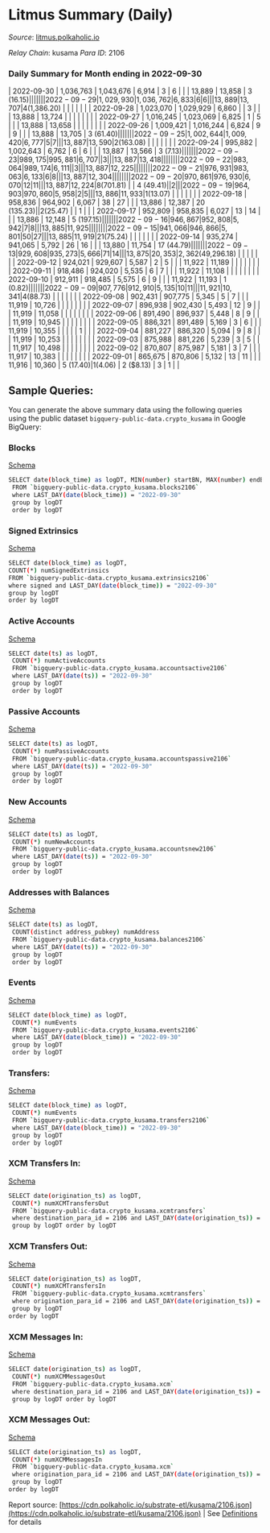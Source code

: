 # Litmus Summary (Daily)

_Source_: [litmus.polkaholic.io](https://litmus.polkaholic.io)

*Relay Chain*: kusama
*Para ID*: 2106



### Daily Summary for Month ending in 2022-09-30


| 2022-09-30 | 1,036,763 | 1,043,676 | 6,914 | 3 | 6 |  |  | 13,889 | 13,858 | 3 ($16.15) |   |   |  |  |  |
| 2022-09-29 | 1,029,930 | 1,036,762 | 6,833 | 6 | 6 |  |  | 13,889 | 13,707 | 4 ($1,386.20) |   |   |  |  |  |
| 2022-09-28 | 1,023,070 | 1,029,929 | 6,860 |  | 3 |  |  | 13,888 | 13,724 |   |   |   |  |  |  |
| 2022-09-27 | 1,016,245 | 1,023,069 | 6,825 | 1 | 5 |  |  | 13,888 | 13,658 |   |   |   |  |  |  |
| 2022-09-26 | 1,009,421 | 1,016,244 | 6,824 | 9 | 9 |  |  | 13,888 | 13,705 | 3 ($61.40) |   |   |  |  |  |
| 2022-09-25 | 1,002,644 | 1,009,420 | 6,777 | 5 | 7 |  |  | 13,887 | 13,590 | 2 ($163.08) |   |   |  |  |  |
| 2022-09-24 | 995,882 | 1,002,643 | 6,762 | 6 | 6 |  |  | 13,887 | 13,566 | 3 ($7.13) |   |   |  |  |  |
| 2022-09-23 | 989,175 | 995,881 | 6,707 |  | 3 |  |  | 13,887 | 13,418 |   |   |   |  |  |  |
| 2022-09-22 | 983,064 | 989,174 | 6,111 |  | 3 |  |  | 13,887 | 12,225 |   |   |   |  |  |  |
| 2022-09-21 | 976,931 | 983,063 | 6,133 | 6 | 8 |  |  | 13,887 | 12,304 |   |   |   |  |  |  |
| 2022-09-20 | 970,861 | 976,930 | 6,070 | 12 | 11 |  |  | 13,887 | 12,224 | 8 ($701.81) |   | 4 ($49.41) |  | 2 |  |
| 2022-09-19 | 964,903 | 970,860 | 5,958 | 2 | 5 |  |  | 13,886 | 11,933 | 1 ($13.07) |   |   |  |  |  |
| 2022-09-18 | 958,836 | 964,902 | 6,067 | 38 | 27 |  |  | 13,886 | 12,387 | 20 ($135.23) |   | 2 ($25.47) |  | 1 |  |
| 2022-09-17 | 952,809 | 958,835 | 6,027 | 13 | 14 |  |  | 13,886 | 12,148 | 5 ($197.15) |   |   |  |  |  |
| 2022-09-16 | 946,867 | 952,808 | 5,942 | 7 | 8 |  |  | 13,885 | 11,925 |   |   |   |  |  |  |
| 2022-09-15 | 941,066 | 946,866 | 5,801 | 50 | 27 |  |  | 13,885 | 11,919 | 21 ($75.24) |   |   |  |  |  |
| 2022-09-14 | 935,274 | 941,065 | 5,792 | 26 | 16 |  |  | 13,880 | 11,754 | 17 ($44.79) |   |   |  |  |  |
| 2022-09-13 | 929,608 | 935,273 | 5,666 | 71 | 14 |  |  | 13,875 | 20,353 | 2,362 ($49,296.18) |   |   |  |  |  |
| 2022-09-12 | 924,021 | 929,607 | 5,587 | 2 | 5 |  |  | 11,922 | 11,189 |   |   |   |  |  |  |
| 2022-09-11 | 918,486 | 924,020 | 5,535 | 6 | 7 |  |  | 11,922 | 11,108 |   |   |   |  |  |  |
| 2022-09-10 | 912,911 | 918,485 | 5,575 | 6 | 9 |  |  | 11,922 | 11,193 | 1 ($0.82) |   |   |  |  |  |
| 2022-09-09 | 907,776 | 912,910 | 5,135 | 10 | 11 |  |  | 11,921 | 10,341 | 4 ($88.73) |   |   |  |  |  |
| 2022-09-08 | 902,431 | 907,775 | 5,345 | 5 | 7 |  |  | 11,919 | 10,726 |   |   |   |  |  |  |
| 2022-09-07 | 896,938 | 902,430 | 5,493 | 12 | 9 |  |  | 11,919 | 11,058 |   |   |   |  |  |  |
| 2022-09-06 | 891,490 | 896,937 | 5,448 | 8 | 9 |  |  | 11,919 | 10,945 |   |   |   |  |  |  |
| 2022-09-05 | 886,321 | 891,489 | 5,169 | 3 | 6 |  |  | 11,919 | 10,355 |   |   |   |  | 1 |  |
| 2022-09-04 | 881,227 | 886,320 | 5,094 | 9 | 8 |  |  | 11,919 | 10,253 |   |   |   |  |  |  |
| 2022-09-03 | 875,988 | 881,226 | 5,239 | 3 | 5 |  |  | 11,917 | 10,498 |   |   |   |  |  |  |
| 2022-09-02 | 870,807 | 875,987 | 5,181 | 3 | 7 |  |  | 11,917 | 10,383 |   |   |   |  |  |  |
| 2022-09-01 | 865,675 | 870,806 | 5,132 | 13 | 11 |  |  | 11,916 | 10,360 | 5 ($17.40) | 1 ($4.06) | 2 ($8.13) | 3 | 1 |  |

## Sample Queries:
You can generate the above summary data using the following queries using the public dataset `bigquery-public-data.crypto_kusama` in Google BigQuery:


### Blocks 

[Schema](https://github.com/colorfulnotion/substrate-etl/blob/main/schema/blocks.json)

```bash
SELECT date(block_time) as logDT, MIN(number) startBN, MAX(number) endBN, COUNT(*) numBlocks 
 FROM `bigquery-public-data.crypto_kusama.blocks2106`  
 where LAST_DAY(date(block_time)) = "2022-09-30" 
 group by logDT 
 order by logDT
```

### Signed Extrinsics 

[Schema](https://github.com/colorfulnotion/substrate-etl/blob/main/schema/extrinsics.json)

```bash
SELECT date(block_time) as logDT, 
COUNT(*) numSignedExtrinsics 
FROM `bigquery-public-data.crypto_kusama.extrinsics2106`  
where signed and LAST_DAY(date(block_time)) = "2022-09-30" 
group by logDT 
order by logDT
```

### Active Accounts 

[Schema](https://github.com/colorfulnotion/substrate-etl/blob/main/schema/accountsactive.json)

```bash
SELECT date(ts) as logDT, 
 COUNT(*) numActiveAccounts 
 FROM `bigquery-public-data.crypto_kusama.accountsactive2106` 
 where LAST_DAY(date(ts)) = "2022-09-30" 
 group by logDT 
 order by logDT
```

### Passive Accounts 

[Schema](https://github.com/colorfulnotion/substrate-etl/blob/main/schema/accountspassive.json)

```bash
SELECT date(ts) as logDT, 
 COUNT(*) numPassiveAccounts 
 FROM `bigquery-public-data.crypto_kusama.accountspassive2106` 
 where LAST_DAY(date(ts)) = "2022-09-30" 
 group by logDT 
 order by logDT
```

### New Accounts 

[Schema](https://github.com/colorfulnotion/substrate-etl/blob/main/schema/accountsnew.json)

```bash
SELECT date(ts) as logDT, 
 COUNT(*) numNewAccounts 
 FROM `bigquery-public-data.crypto_kusama.accountsnew2106` 
 where LAST_DAY(date(ts)) = "2022-09-30" 
 group by logDT
 order by logDT
```

### Addresses with Balances 

[Schema](https://github.com/colorfulnotion/substrate-etl/blob/main/schema/balances.json)

```bash
SELECT date(ts) as logDT,
 COUNT(distinct address_pubkey) numAddress 
 FROM `bigquery-public-data.crypto_kusama.balances2106` 
 where LAST_DAY(date(ts)) = "2022-09-30" 
 group by logDT 
 order by logDT
```

### Events 

[Schema](https://github.com/colorfulnotion/substrate-etl/blob/main/schema/events.json)

```bash
SELECT date(block_time) as logDT, 
 COUNT(*) numEvents 
 FROM `bigquery-public-data.crypto_kusama.events2106` 
 where LAST_DAY(date(block_time)) = "2022-09-30" 
 group by logDT 
 order by logDT
```

### Transfers:

[Schema](https://github.com/colorfulnotion/substrate-etl/blob/main/schema/transfers.json)

```bash
SELECT date(block_time) as logDT, 
 COUNT(*) numEvents 
 FROM `bigquery-public-data.crypto_kusama.transfers2106` 
 where LAST_DAY(date(block_time)) = "2022-09-30" 
 group by logDT 
 order by logDT
```

### XCM Transfers In: 

[Schema](https://github.com/colorfulnotion/substrate-etl/blob/main/schema/xcmtransfers.json)

```bash
SELECT date(origination_ts) as logDT, 
 COUNT(*) numXCMTransfersOut 
 FROM `bigquery-public-data.crypto_kusama.xcmtransfers` 
 where destination_para_id = 2106 and LAST_DAY(date(origination_ts)) = "2022-09-30" 
 group by logDT order by logDT
```

### XCM Transfers Out: 

[Schema](https://github.com/colorfulnotion/substrate-etl/blob/main/schema/xcmtransfers.json)

```bash
SELECT date(origination_ts) as logDT, 
 COUNT(*) numXCMTransfersIn 
 FROM `bigquery-public-data.crypto_kusama.xcmtransfers` 
 where origination_para_id = 2106 and LAST_DAY(date(origination_ts)) = "2022-09-30" 
 group by logDT 
order by logDT
```

### XCM Messages In: 

[Schema](https://github.com/colorfulnotion/substrate-etl/blob/main/schema/xcm.json)

```bash
SELECT date(origination_ts) as logDT, 
 COUNT(*) numXCMMessagesOut 
 FROM `bigquery-public-data.crypto_kusama.xcm` 
 where destination_para_id = 2106 and LAST_DAY(date(origination_ts)) = "2022-09-30" 
 group by logDT order by logDT
```

### XCM Messages Out: 

[Schema](https://github.com/colorfulnotion/substrate-etl/blob/main/schema/xcm.json)

```bash
SELECT date(origination_ts) as logDT, 
 COUNT(*) numXCMMessagesIn 
 FROM `bigquery-public-data.crypto_kusama.xcm` 
 where origination_para_id = 2106 and LAST_DAY(date(origination_ts)) = "2022-09-30" 
 group by logDT 
order by logDT
```


Report source: [https://cdn.polkaholic.io/substrate-etl/kusama/2106.json](https://cdn.polkaholic.io/substrate-etl/kusama/2106.json) | See [Definitions](/DEFINITIONS.md) for details
